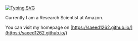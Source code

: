 [![Typing SVG](https://readme-typing-svg.demolab.com/?lines=Hi,+I+am+Saeed+Ghorbani)](https://git.io/typing-svg)

Currently I am a Research Scientist at Amazon.

You can visit my homepage on [https://saeed1262.github.io/](https://saeed1262.github.io/)
<!--
**saeed1262/saeed1262** is a ✨ _special_ ✨ repository because its `README.md` (this file) appears on your GitHub profile.

Here are some ideas to get you started:

- 🔭 I’m currently working on ...
- 🌱 I’m currently learning ...
- 👯 I’m looking to collaborate on ...
- 🤔 I’m looking for help with ...
- 💬 Ask me about ...
- 📫 How to reach me: ...
- 😄 Pronouns: ...
- ⚡ Fun fact: ...
-->
